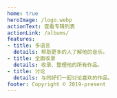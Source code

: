```yaml
---
home: true
heroImage: /logo.webp
actionText: 查看专辑列表
actionLink: /albums/
features:
- title: 多语言
  details: 帮助更多的人了解他的音乐。
- title: 全面收录
  details: 收录、整理他的所有作品。
- title: 讨论
  details: 与同好们一起讨论喜欢的作品。
footer: Copyright © 2019-present
---
```


